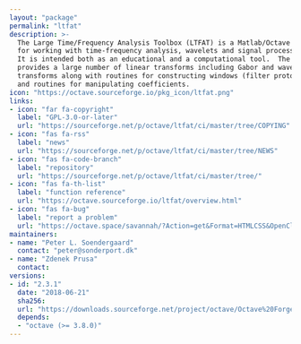 ```yaml
---
layout: "package"
permalink: "ltfat"
description: >-
  The Large Time/Frequency Analysis Toolbox (LTFAT) is a Matlab/Octave toolbox
  for working with time-frequency analysis, wavelets and signal processing.
  It is intended both as an educational and a computational tool.  The toolbox
  provides a large number of linear transforms including Gabor and wavelet
  transforms along with routines for constructing windows (filter prototypes)
  and routines for manipulating coefficients.
icon: "https://octave.sourceforge.io/pkg_icon/ltfat.png"
links:
- icon: "far fa-copyright"
  label: "GPL-3.0-or-later"
  url: "https://sourceforge.net/p/octave/ltfat/ci/master/tree/COPYING"
- icon: "fas fa-rss"
  label: "news"
  url: "https://sourceforge.net/p/octave/ltfat/ci/master/tree/NEWS"
- icon: "fas fa-code-branch"
  label: "repository"
  url: "https://sourceforge.net/p/octave/ltfat/ci/master/tree/"
- icon: "fas fa-th-list"
  label: "function reference"
  url: "https://octave.sourceforge.io/ltfat/overview.html"
- icon: "fas fa-bug"
  label: "report a problem"
  url: "https://octave.space/savannah/?Action=get&Format=HTMLCSS&OpenClosed=open&Title=[octave%20forge]%20(ltfat)"
maintainers:
- name: "Peter L. Soendergaard"
  contact: "peter@sonderport.dk"
- name: "Zdenek Prusa"
  contact:
versions:
- id: "2.3.1"
  date: "2018-06-21"
  sha256:
  url: "https://downloads.sourceforge.net/project/octave/Octave%20Forge%20Packages/Individual%20Package%20Releases/ltfat-2.3.1.tar.gz"
  depends:
  - "octave (>= 3.8.0)"
---
```

